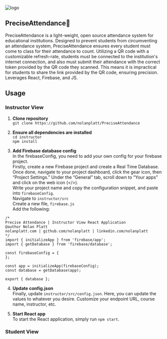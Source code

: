  ![logo](https://github.com/user-attachments/assets/a80551cc-73c8-4aa3-bbce-793c9bb0c2d0)

## PreciseAttendance🚀

PreciseAttendance is a light-weight, open source attendance system for educational institutions. Designed to prevent students from circumventing an attendance system, PreciseAttendance ensures every student must come to class for their attendance to count. Utilizing a QR code with a customizable refresh-rate, students must be connected to the institution's internet connection, and also must submit their attendance with the correct token provided by the QR code they scanned. This means it is impractical for students to share the link provided by the QR code, ensuring precision. Leverages React, Firebase, and JS. 
## Usage
### Instructor View
1. **Clone repository**  
`git clone https://github.com/nolanplatt/PreciseAttendance`

2. **Ensure all dependencies are installed**  
`cd instructor`  
`npm install`

3. **Add Firebase database config**  
In the firebaseConfig, you need to add your own config for your firebase project.  
Firstly, create a new Firebase project and create a Real Time Database.  
Once done, navigate to your project dashboard, click the gear icon, then “Project Settings.” Under the “General” tab, scroll down to “Your apps” and click on the web icon (</>).  
Write your project name and copy the configuration snippet, and paste into `firebaseConfig`.  
Navigate to `instructor/src`  
Create a new file, `firebase.js`  
Add the following:  
```
/*
Precise Attendance | Instructor View React Application
@author Nolan Platt
nolanplatt.com | github.com/nolanplatt | linkedin.com/nolanplatt
*/
import { initializeApp } from 'firebase/app';
import { getDatabase } from 'firebase/database';

const firebaseConfig = {
};

const app = initializeApp(firebaseConfig);
const database = getDatabase(app);

export { database };
```  


4. **Update config.json**  
Finally, update `instructor/src/config.json`. Here, you can update the values to whatever you desire. Customize your endpoint URL, course name, instructor, etc.  

5. **Start React app**  
To start the React application, simply run `npm start`.
  
### Student View





